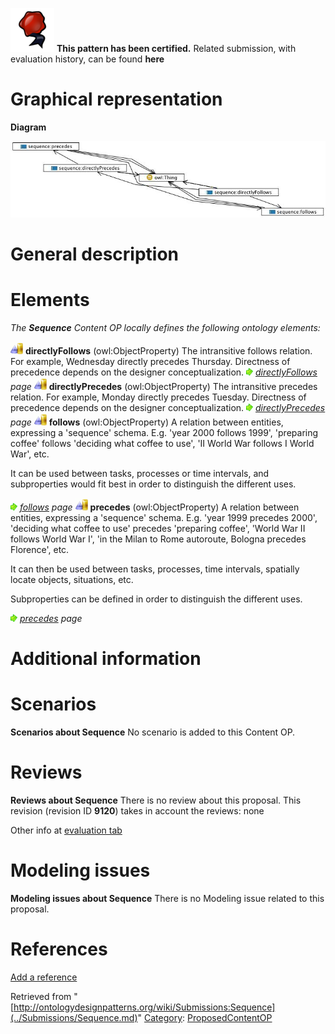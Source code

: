 [![](../images/thumb/b/b5/Certified.png/70px-Certified.png)](../Image/Certified.png.md "Certified.png") __This pattern has been certified.__
Related submission, with evaluation history, can be found __here__





#  Graphical representation


__Diagram__




[![Image:Sequence.png](../images/b/b2/Sequence.png)](../Image/Sequence.png.md "Image:Sequence.png")




#  General description


  




#  Elements


_The __Sequence__ Content OP locally defines the following ontology elements:_



[![ObjectProperty](../images/thumb/c/c3/ObjectProperty.gif/20px-ObjectProperty.gif)](../Image/ObjectProperty.gif.md "ObjectProperty") __directlyFollows__ (owl:ObjectProperty) The intransitive follows relation. For example, Wednesday directly precedes Thursday. Directness of precedence depends on the designer conceptualization. 
 [![](../images/thumb/8/87/ArrowRight.gif/11px-ArrowRight.gif)](../Image/ArrowRight.gif.md "ArrowRight.gif") _[directlyFollows](../Submissions/Sequence/directlyFollows.md "Submissions:Sequence/directlyFollows") page_
[![ObjectProperty](../images/thumb/c/c3/ObjectProperty.gif/20px-ObjectProperty.gif)](../Image/ObjectProperty.gif.md "ObjectProperty") __directlyPrecedes__ (owl:ObjectProperty) The intransitive precedes relation. For example, Monday directly precedes Tuesday. Directness of precedence depends on the designer conceptualization. 
 [![](../images/thumb/8/87/ArrowRight.gif/11px-ArrowRight.gif)](../Image/ArrowRight.gif.md "ArrowRight.gif") _[directlyPrecedes](../Submissions/Sequence/directlyPrecedes.md "Submissions:Sequence/directlyPrecedes") page_
[![ObjectProperty](../images/thumb/c/c3/ObjectProperty.gif/20px-ObjectProperty.gif)](../Image/ObjectProperty.gif.md "ObjectProperty") __follows__ (owl:ObjectProperty) A relation between entities, expressing a 'sequence' schema. 
E.g. 'year 2000 follows 1999', 'preparing coffee' follows 'deciding what coffee to use', 'II World War follows I World War', etc. 


It can be used between tasks, processes or time intervals, and subproperties would fit best in order to distinguish the different uses. 



 [![](../images/thumb/8/87/ArrowRight.gif/11px-ArrowRight.gif)](../Image/ArrowRight.gif.md "ArrowRight.gif") _[follows](../Submissions/Sequence/follows.md "Submissions:Sequence/follows") page_
[![ObjectProperty](../images/thumb/c/c3/ObjectProperty.gif/20px-ObjectProperty.gif)](../Image/ObjectProperty.gif.md "ObjectProperty") __precedes__ (owl:ObjectProperty) A relation between entities, expressing a 'sequence' schema. 
E.g. 'year 1999 precedes 2000', 'deciding what coffee to use' precedes 'preparing coffee', 'World War II follows World War I', 'in the Milan to Rome autoroute, Bologna precedes Florence', etc.


It can then be used between tasks, processes, time intervals, spatially locate objects, situations, etc. 


Subproperties can be defined in order to distinguish the different uses. 



 [![](../images/thumb/8/87/ArrowRight.gif/11px-ArrowRight.gif)](../Image/ArrowRight.gif.md "ArrowRight.gif") _[precedes](../Submissions/Sequence/precedes.md "Submissions:Sequence/precedes") page_
#  Additional information


#  Scenarios



__Scenarios about Sequence__
No scenario is added to this Content OP.




#  Reviews



__Reviews about Sequence__
There is no review about this proposal.
This revision (revision ID __9120__) takes in account the reviews: none


Other info at [evaluation tab](http://ontologydesignpatterns.org/wiki/index.php?title=Submissions:Sequence&action=evaluation "http://ontologydesignpatterns.org/wiki/index.php?title=Submissions:Sequence&action=evaluation")




  




#  Modeling issues



__Modeling issues about Sequence__
There is no Modeling issue related to this proposal.




  




#  References


[Add a reference](index.php@title=Odp%253AAdd_reference&subject=../Submissions/Sequence.md "http://ontologydesignpatterns.org/wiki/index.php?title=Odp:Add_reference&subject=Submissions%3ASequence")


  






Retrieved from "[http://ontologydesignpatterns.org/wiki/Submissions:Sequence](../Submissions/Sequence.md)"
 [Category](http://ontologydesignpatterns.org/wiki/Special:Categories "Special:Categories"): [ProposedContentOP](../Category/ProposedContentOP.md "Category:ProposedContentOP")